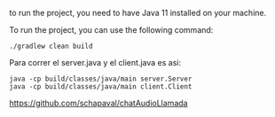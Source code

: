 to run the project, you need to have Java 11 installed on your machine.

To run the project, you can use the following command:
```shell
./gradlew clean build

```

Para correr el server.java y el client.java es asi: 
```shell
java -cp build/classes/java/main server.Server
java -cp build/classes/java/main client.Client
```
https://github.com/schapaval/chatAudioLlamada
